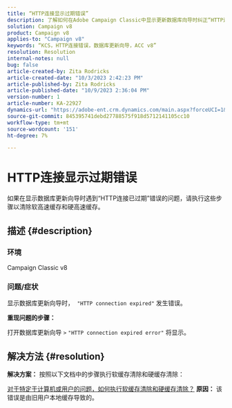 ```yaml
---
title: “HTTP连接显示过期错误”
description: 了解如何在Adobe Campaign Classic中显示更新数据库向导时纠正“HTTP连接过期错误”。
solution: Campaign v8
product: Campaign v8
applies-to: "Campaign v8"
keywords: “KCS，HTTP连接错误，数据库更新向导，ACC v8”
resolution: Resolution
internal-notes: null
bug: false
article-created-by: Zita Rodricks
article-created-date: "10/3/2023 2:42:23 PM"
article-published-by: Zita Rodricks
article-published-date: "10/9/2023 2:36:04 PM"
version-number: 1
article-number: KA-22927
dynamics-url: "https://adobe-ent.crm.dynamics.com/main.aspx?forceUCI=1&pagetype=entityrecord&etn=knowledgearticle&id=f0bd8a0c-fb61-ee11-be6e-6045bd006268"
source-git-commit: 845395741debd27788575f918d5712141105cc10
workflow-type: tm+mt
source-wordcount: '151'
ht-degree: 7%

---
```


# HTTP连接显示过期错误


如果在显示数据库更新向导时遇到“HTTP连接已过期”错误的问题，请执行这些步骤以清除软高速缓存和硬高速缓存。

## 描述 {#description}


### <b>环境</b>

Campaign Classic v8



### <b>问题/症状</b>

显示数据库更新向导时，  `"HTTP connection expired"` 发生错误。

<b>重现问题的步骤：</b>

打开数据库更新向导 `>`  `"HTTP connection expired error"` 将显示。


## 解决方法 {#resolution}

<b>解决方案：</b>
按照以下文档中的步骤执行软缓存清除和硬缓存清除：

[对于特定于计算机或用户的问题，如何执行软缓存清除和硬缓存清除？](https://experienceleague.adobe.com/docs/campaign-classic/using/getting-started/starting-with-adobe-campaign/faq/faq-campaign-config.html?lang=en#perform-soft-cache-clear)
<b>原因：</b>
该错误是由旧用户本地缓存导致的。
